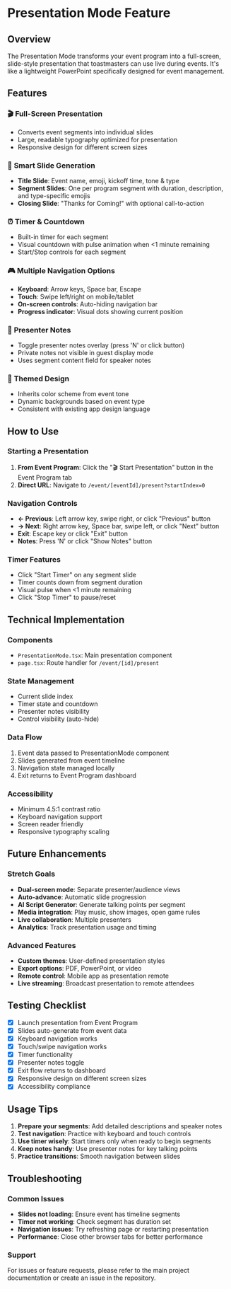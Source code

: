# Presentation Mode Feature

## Overview

The Presentation Mode transforms your event program into a full-screen, slide-style presentation that toastmasters can use live during events. It's like a lightweight PowerPoint specifically designed for event management.

## Features

### 🎬 **Full-Screen Presentation**

- Converts event segments into individual slides
- Large, readable typography optimized for presentation
- Responsive design for different screen sizes

### 🎯 **Smart Slide Generation**

- **Title Slide**: Event name, emoji, kickoff time, tone & type
- **Segment Slides**: One per program segment with duration, description, and type-specific emojis
- **Closing Slide**: "Thanks for Coming!" with optional call-to-action

### ⏰ **Timer & Countdown**

- Built-in timer for each segment
- Visual countdown with pulse animation when <1 minute remaining
- Start/Stop controls for each segment

### 🎮 **Multiple Navigation Options**

- **Keyboard**: Arrow keys, Space bar, Escape
- **Touch**: Swipe left/right on mobile/tablet
- **On-screen controls**: Auto-hiding navigation bar
- **Progress indicator**: Visual dots showing current position

### 📝 **Presenter Notes**

- Toggle presenter notes overlay (press 'N' or click button)
- Private notes not visible in guest display mode
- Uses segment content field for speaker notes

### 🎨 **Themed Design**

- Inherits color scheme from event tone
- Dynamic backgrounds based on event type
- Consistent with existing app design language

## How to Use

### Starting a Presentation

1. **From Event Program**: Click the "🎬 Start Presentation" button in the Event Program tab
2. **Direct URL**: Navigate to `/event/[eventId]/present?startIndex=0`

### Navigation Controls

- **← Previous**: Left arrow key, swipe right, or click "Previous" button
- **→ Next**: Right arrow key, Space bar, swipe left, or click "Next" button
- **Exit**: Escape key or click "Exit" button
- **Notes**: Press 'N' or click "Show Notes" button

### Timer Features

- Click "Start Timer" on any segment slide
- Timer counts down from segment duration
- Visual pulse when <1 minute remaining
- Click "Stop Timer" to pause/reset

## Technical Implementation

### Components

- `PresentationMode.tsx`: Main presentation component
- `page.tsx`: Route handler for `/event/[id]/present`

### State Management

- Current slide index
- Timer state and countdown
- Presenter notes visibility
- Control visibility (auto-hide)

### Data Flow

1. Event data passed to PresentationMode component
2. Slides generated from event timeline
3. Navigation state managed locally
4. Exit returns to Event Program dashboard

### Accessibility

- Minimum 4.5:1 contrast ratio
- Keyboard navigation support
- Screen reader friendly
- Responsive typography scaling

## Future Enhancements

### Stretch Goals

- **Dual-screen mode**: Separate presenter/audience views
- **Auto-advance**: Automatic slide progression
- **AI Script Generator**: Generate talking points per segment
- **Media integration**: Play music, show images, open game rules
- **Live collaboration**: Multiple presenters
- **Analytics**: Track presentation usage and timing

### Advanced Features

- **Custom themes**: User-defined presentation styles
- **Export options**: PDF, PowerPoint, or video
- **Remote control**: Mobile app as presentation remote
- **Live streaming**: Broadcast presentation to remote attendees

## Testing Checklist

- [x] Launch presentation from Event Program
- [x] Slides auto-generate from event data
- [x] Keyboard navigation works
- [x] Touch/swipe navigation works
- [x] Timer functionality
- [x] Presenter notes toggle
- [x] Exit flow returns to dashboard
- [x] Responsive design on different screen sizes
- [x] Accessibility compliance

## Usage Tips

1. **Prepare your segments**: Add detailed descriptions and speaker notes
2. **Test navigation**: Practice with keyboard and touch controls
3. **Use timer wisely**: Start timers only when ready to begin segments
4. **Keep notes handy**: Use presenter notes for key talking points
5. **Practice transitions**: Smooth navigation between slides

## Troubleshooting

### Common Issues

- **Slides not loading**: Ensure event has timeline segments
- **Timer not working**: Check segment has duration set
- **Navigation issues**: Try refreshing page or restarting presentation
- **Performance**: Close other browser tabs for better performance

### Support

For issues or feature requests, please refer to the main project documentation or create an issue in the repository.
